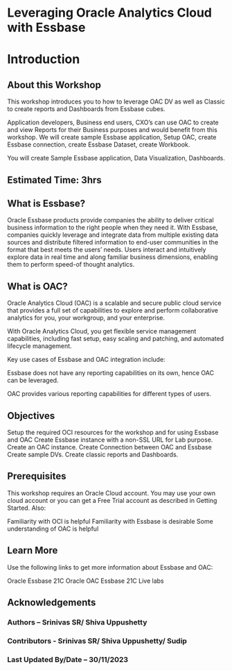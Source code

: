 # Leveraging Oracle Analytics Cloud with Essbase

# Introduction

## About this Workshop

This workshop introduces you to how to leverage OAC DV as well as Classic to create reports and Dashboards from Essbase cubes.

Application developers, Business end users, CXO’s can use OAC to create and view Reports for their Business purposes and would benefit from this workshop. We will create sample Essbase application, Setup OAC, create Essbase connection, create Essbase Dataset, create Workbook.

You will create Sample Essbase application, Data Visualization, Dashboards.

## Estimated Time: 3hrs

## What is Essbase?

Oracle Essbase products provide companies the ability to deliver critical business information to the right people when they need it. With Essbase, companies quickly leverage and integrate data from multiple existing data sources and distribute filtered information to end-user communities in the format that best meets the users’ needs. Users interact and intuitively explore data in real time and along familiar business dimensions, enabling them to perform speed-of thought analytics.

## What is OAC?

Oracle Analytics Cloud (OAC) is a scalable and secure public cloud service that provides a full set of capabilities to explore and perform collaborative analytics for you, your workgroup, and your enterprise.

With Oracle Analytics Cloud, you get flexible service management capabilities, including fast setup, easy scaling and patching, and automated lifecycle management.

Key use cases of Essbase and OAC integration include:

Essbase does not have any reporting capabilities on its own, hence OAC can be leveraged.

OAC provides various reporting capabilities for different types of users.

## Objectives

Setup the required OCI resources for the workshop and for using Essbase and OAC
Create Essbase instance with a non-SSL URL for Lab purpose.
Create an OAC instance.
Create Connection between OAC and Essbase
Create sample DVs.
Create classic reports and Dashboards.

## Prerequisites

This workshop requires an Oracle Cloud account. You may use your own cloud account or you can get a Free Trial account as described in Getting Started. Also:

Familiarity with OCI is helpful
Familiarity with Essbase is desirable
Some understanding of OAC is helpful

## Learn More

Use the following links to get more information about Essbase and OAC:

Oracle Essbase 21C
Oracle OAC
Essbase 21C Live labs

## Acknowledgements

### Authors – Srinivas SR/ Shiva Uppushetty
### Contributors - Srinivas SR/ Shiva Uppushetty/ Sudip
### Last Updated By/Date – 30/11/2023
